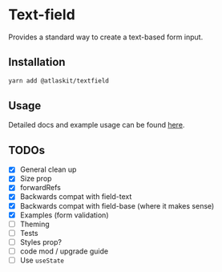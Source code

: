 # Text-field

Provides a standard way to create a text-based form input.

## Installation

```sh
yarn add @atlaskit/textfield
```

## Usage

Detailed docs and example usage can be found [here](https://atlaskit.atlassian.com/packages/core/text-field).


## TODOs
- [x] General clean up
- [x] Size prop
- [x] forwardRefs
- [x] Backwards compat with field-text
- [x] Backwards compat with field-base (where it makes sense)
- [x] Examples (form validation)
- [ ] Theming
- [ ] Tests
- [ ] Styles prop?
- [ ] code mod / upgrade guide
- [ ] Use `useState`
